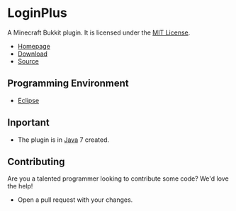 LoginPlus
=============
A Minecraft Bukkit plugin. It is licensed under the [MIT License]. 

* [Homepage]
* [Download]
* [Source]

## Programming Environment
* [Eclipse]

## Inportant
* The plugin is in [Java] 7 created.

## Contributing
Are you a talented programmer looking to contribute some code? We'd love the help!
* Open a pull request with your changes.

[Eclipse]: https://www.eclipse.org/
[Homepage]: http://ccbluex.noip.me/
[Java]: https://www.java.com/de/
[Source]: https://github.com/CCBlueX/LoginPlus/
[MIT License]: https://opensource.org/licenses/MIT
[Download]: http://dev.bukkit.org/bukkit-plugins/loginplus/

